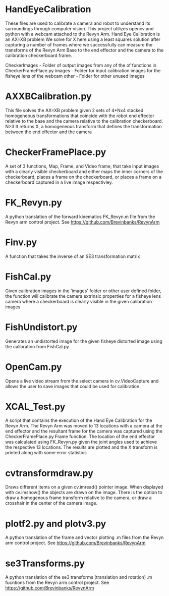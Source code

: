 # HandEyeCalibration

These files are used to calibrate a camera and robot to understand its surroundings through computer vision. This project utilizes opencv and python with a webcam attached to the Revyn Arm.
Hand Eye Calibration is an AX=XB problem We solve for X here using a least squares solution after capturing a number of frames where we successfully can measure the transforms of the Revyn Arm Base to the end effector and the camera to the calibration checkerboard frame.

CheckerImages - Folder of output images from any of the of functions in CheckerFramePlace.py
images - Folder for input calibration images for the fisheye lens of the webcam
other - Folder for other unused images

# AXXBCalibration.py
This file solves the AX=XB problem given 2 sets of 4*Nx4 stacked homogeneous transformations that coincide with the robot end effector relative to the base and the camera relative to the calibration checkerboard. N>3
It returns X, a homogeneous transform that defines the transformation between the end effector and the camera

# CheckerFramePlace.py
A set of 3 functions, Map, Frame, and Video frame, that take input images with a clearly visible checkerboard and either maps the inner corners of the checkerboard, places a frame on the checkerboard, or places a frame on a checkerboard captured in a live image respectivley.

# FK_Revyn.py
A python translation of the forward kinematics FK_Revyn.m file from the Revyn arm control project. See https://github.com/Brevinbanks/RevynArm

# Finv.py
A function that takes the inverse of an SE3 transformation matrix

# FishCal.py
Given calibration images in the 'images' folder or other user defined folder, the function will calibrate the camera extrinsic properties for a fisheye lens camera where a checkerboard is clearly visible in the given calibration images

# FishUndistort.py
Generates an undistorted image for the given fisheye distorted image using the calibration from FishCal.py

# OpenCam.py
Opens a live video stream from the select camera in cv.VideoCapture and allows the user to save images that could be used for calibration.

# XCAL_Test.py
A script that contains the execution of the Hand Eye Calibration for the Revyn Arm. The Revyn Arm was moved to 13 locations with a camera at the end effector and the resultant frame for the camera was captured using the CheckerFramePlace.py Frame function. The location of the end effector was calculated using FK_Revyn.py given the joint angles used to achieve the respective 13 locations. The results are plotted and the X transform is printed along with some error statistics

# cvtransformdraw.py
Draws different items on a given cv.imread() pointer image. When displayed with cv.imshow() the objects are drawn on the image. There is the option to draw a homogenous frame transform relative to the camera, or draw a crosshair in the center of the camera image.

# plotf2.py and plotv3.py 
A python translation of the frame and vector plotting .m files from the Revyn arm control project. See https://github.com/Brevinbanks/RevynArm

# se3Transforms.py
A python translation of the se3 transforms (translation and rotation) .m fucntions from the Revyn arm control project. See https://github.com/Brevinbanks/RevynArm





